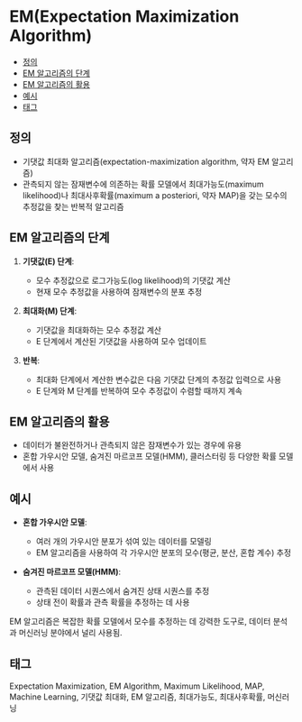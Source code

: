 # EM(Expectation Maximization Algorithm)

<!-- mtoc-start -->

- [정의](#정의)
- [EM 알고리즘의 단계](#em-알고리즘의-단계)
- [EM 알고리즘의 활용](#em-알고리즘의-활용)
- [예시](#예시)
- [태그](#태그)

<!-- mtoc-end -->

## 정의

- 기댓값 최대화 알고리즘(expectation-maximization algorithm, 약자 EM 알고리즘)
- 관측되지 않는 잠재변수에 의존하는 확률 모델에서 최대가능도(maximum likelihood)나 최대사후확률(maximum a posteriori, 약자 MAP)을 갖는 모수의 추정값을 찾는 반복적 알고리즘

## EM 알고리즘의 단계

1. **기댓값(E) 단계**:

   - 모수 추정값으로 로그가능도(log likelihood)의 기댓값 계산
   - 현재 모수 추정값을 사용하여 잠재변수의 분포 추정

2. **최대화(M) 단계**:

   - 기댓값을 최대화하는 모수 추정값 계산
   - E 단계에서 계산된 기댓값을 사용하여 모수 업데이트

3. **반복**:
   - 최대화 단계에서 계산한 변수값은 다음 기댓값 단계의 추정값 입력으로 사용
   - E 단계와 M 단계를 반복하여 모수 추정값이 수렴할 때까지 계속

## EM 알고리즘의 활용

- 데이터가 불완전하거나 관측되지 않은 잠재변수가 있는 경우에 유용
- 혼합 가우시안 모델, 숨겨진 마르코프 모델(HMM), 클러스터링 등 다양한 확률 모델에서 사용

## 예시

- **혼합 가우시안 모델**:

  - 여러 개의 가우시안 분포가 섞여 있는 데이터를 모델링
  - EM 알고리즘을 사용하여 각 가우시안 분포의 모수(평균, 분산, 혼합 계수) 추정

- **숨겨진 마르코프 모델(HMM)**:
  - 관측된 데이터 시퀀스에서 숨겨진 상태 시퀀스를 추정
  - 상태 전이 확률과 관측 확률을 추정하는 데 사용

EM 알고리즘은 복잡한 확률 모델에서 모수를 추정하는 데 강력한 도구로, 데이터 분석과 머신러닝 분야에서 널리 사용됨.

## 태그

Expectation Maximization, EM Algorithm, Maximum Likelihood, MAP, Machine Learning, 기댓값 최대화, EM 알고리즘, 최대가능도, 최대사후확률, 머신러닝
